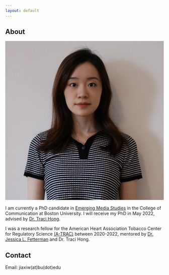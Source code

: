 ```yaml
---
layout: default
---
```


## About

<img class="profile-picture" src="jiaxi.jpeg">

I am currently a PhD candidate in [Emerging Media Studies](https://www.bu.edu/com/academics/emerging-media-studies/phd-in-emerging-media-studies/) in the College of Communication at Boston University. I will receive my PhD in May 2022, advised by [Dr. Traci Hong](https://www.bu.edu/com/profile/traci-hong/).



I was a research fellow for the American Heart Association Tobacco Center for Regulatory Science [(A-TRAC)](https://professional.heart.org/en/research-programs/a-trac/meet-our-fellows) between 2020-2022, mentored by [Dr. Jessica L. Fetterman](https://www.bumc.bu.edu/busm/profile/jessica-fetterman/) and Dr. Traci Hong.


## Contact

Email: jiaxiw(at)bu(dot)edu 



